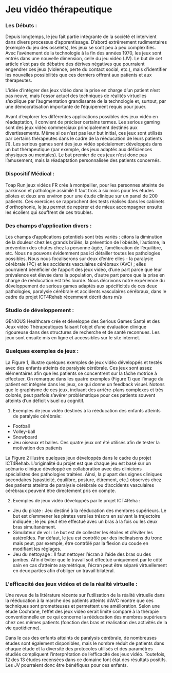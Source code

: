 # **Jeu vidéo thérapeutique**

### Les Débuts :
Depuis longtemps, le jeu fait partie intégrante de la société et intervient dans divers processus d’apprentissage. D’abord extrêmement rudimentaires (exemple du jeu des osselets), les jeux se sont peu à peu complexifiés. Avec l’avènement de la technologie à la fin des années 1970, les jeux sont entrés dans une nouvelle dimension, celle du jeu vidéo (JV). Le but de cet article n’est pas de débattre des dérives négatives que pourraient engendrer ces jeux (violence, perte du contact social, etc.), mais d’identifier les nouvelles possibilités que ces derniers offrent aux patients et aux thérapeutes.

L’idée d’intégrer des jeux vidéo dans la prise en charge d’un patient n’est pas neuve, mais l’essor actuel des techniques de réalités virtuelles s’explique par l’augmentation grandissante de la technologie et, surtout, par une démocratisation importante de l’équipement requis pour jouer.

Avant d’explorer les différentes applications possibles des jeux vidéo en réadaptation, il convient de préciser certains termes. Les serious gaming sont des jeux vidéo commerciaux principalement destinés aux divertissements. Même si ce n’est pas leur but initial, ces jeux sont utilisés par certains thérapeutes dans le cadre de la rééducation de leurs patients [1]. Les serious games sont des jeux vidéo spécialement développés dans un but thérapeutique (par exemple, des jeux adaptés aux déficiences physiques ou mentales). Le but premier de ces jeux n’est donc pas l’amusement, mais la réadaptation personnalisée des patients concernés.

### Dispositif Médical :
Toap Run jeux vidéos FR crée à montpellier, pour les personnes atteinte de parkinson et pathologie assimilé
Il faut trois à six mois pour les études pilotes et deux ans environ pour une étude clinique sur un panel de 200 patients.
Ces exercices se rapprochent des tests réalisés dans les cabinets d'orthophonie, le jeu permet de repérer et de mieux accompagner ensuite les écoliers qui souffrent de ces troubles.

### Des champs d’application divers :
Les champs d’applications potentiels sont très variés : citons la diminution de la douleur chez les grands brûlés, la prévention de l’obésité, l’autisme, la prévention des chutes chez la personne âgée, l’amélioration de l’équilibre, etc. Nous ne pouvons évidemment pas ici détailler toutes les pathologies possibles. Nous nous focaliserons sur deux d’entre elles - la paralysie cérébrale (PC) et les accidents vasculaires cérébraux (AVC) ; elles pourraient bénéficier de l’apport des jeux vidéo, d’une part parce que leur prévalence est élevée dans la population, d’autre part parce que la prise en charge de rééducation est très lourde. Nous décrivons notre expérience du développement de serious games adaptés aux spécificités de ces deux pathologies, paralysie cérébrale et accidents vasculaires cérébraux, dans le cadre du projet ICT4Rehab récemment décrit dans m/s 

### Studio de développement :
GENIOUS Healthcare crée et développe des Serious Games Santé et des Jeux vidéo Thérapeutiques faisant l’objet d’une évaluation clinique rigoureuse dans des structures de recherche et de santé reconnues. Les jeux sont ensuite mis en ligne et accessibles sur le site internet.

### Quelques exemples de jeux :

La Figure 1, illustre quelques exemples de jeux vidéo développés et testés avec des enfants atteints de paralysie cérébrale. Ces jeux sont assez élémentaires afin que les patients se concentrent sur la tâche motrice à effectuer. On remarque dans les quatre exemples (Figure 1) que l’image du patient est intégrée dans les jeux, ce qui donne un feedback visuel. Notons que le graphisme de ces jeux, incluant des arrière-plans complexes et très colorés, peut parfois s’avérer problématique pour ces patients souvent atteints d’un déficit visuel ou cognitif.

 1. Exemples de jeux vidéo destinés à la rééducation des enfants atteints de paralysie cérébrale:
  - Football
  - Volley-ball 
  - Snowboard 
  - Jeu oiseaux et balles. 
Ces quatre jeux ont été utilisés afin de tester la motivation des patients

La Figure 2 illustre quelques jeux développés dans le cadre du projet ICT4Rehab. L’originalité du projet est que chaque jeu est basé sur un scénario clinique développé en collaboration avec des cliniciens spécialistes des pathologies traitées. Ainsi, la plupart des signes cliniques secondaires (spasticité, équilibre, posture, étirement, etc.) observés chez des patients atteints de paralysie cérébrale ou d’accidents vasculaires cérébraux peuvent être directement pris en compte.

2. Exemples de jeux vidéo développés par le projet ICT4Reha :  
- Jeu du pirate : 
        Jeu destiné à la rééducation des membres supérieurs. Le but est d’emmener les pirates vers les trésors en suivant la trajectoire indiquée ; le jeu peut être effectué avec un bras à la fois ou les deux bras simultanément. 
- Simulateur de vol : 
        Le but est de collecter les étoiles et d’éviter les astéroïdes. Par défaut, le jeu est contrôlé par des inclinaisons du tronc mais peut, par exemple, être contrôlé par la flexion du coude en modifiant les réglages. 
- Jeu du nettoyage : 
        Il faut nettoyer l’écran à l’aide des bras ou des jambes. Afin d’éviter que le travail soit effectué uniquement par le côté sain en cas d’atteinte asymétrique, l’écran peut être séparé virtuellement en deux parties afin d’obliger un travail bilatéral.

### L'efficacité des jeux vidéos et de la réalité virtuelle :

Une revue de la littérature récente sur l’utilisation de la réalité virtuelle dans la rééducation à la marche des patients atteints d’AVC montre que ces techniques sont prometteuses et permettent une amélioration. Selon une étude Cochrane, l’effet des jeux vidéo serait limité comparé à la thérapie conventionnelle en ce qui concerne la rééducation des membres supérieurs chez ces mêmes patients (fonction des bras et réalisation des activités de la vie quotidienne).

Dans le cas des enfants atteints de paralysis cérébrale, de nombreuses études sont également disponibles, mais le nombre réduit de patients dans chaque étude et la diversité des protocoles utilisés et des paramètres étudiés compliquent l’interprétation de l’efficacité des jeux vidéo. Toutefois, 12 des 13 études recensées dans ce domaine font état des résultats positifs. Les JV pourraient donc être bénéfiques pour ces enfants.